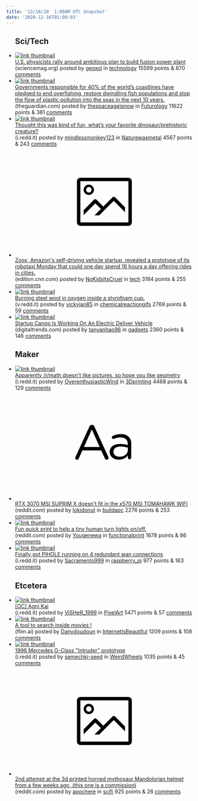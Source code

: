 ```yaml
---
title: '12/16/20  1:00AM UTC Snapshot'
date: '2020-12-16T01:00:03'
---
```

<ul>
<h2>Sci/Tech</h2>

<li><a href='https://www.sciencemag.org/news/2020/12/us-physicists-rally-around-ambitious-plan-build-fusion-power-plant'><img src='https://b.thumbs.redditmedia.com/5e5r9INxesHEJEGj1DJsi-8eIXjr9kjvaC9ignNL2GA.jpg' alt='link thumbnail'></a><div><div class='linkTitle'><a href='https://www.sciencemag.org/news/2020/12/us-physicists-rally-around-ambitious-plan-build-fusion-power-plant'>U.S. physicists rally around ambitious plan to build fusion power plant</a></div>(sciencemag.org) posted by <a href='https://www.reddit.com/user/geoxol'>geoxol</a> in <a href='https://www.reddit.com/r/technology'>technology</a> 15599 points & 870 <a href='https://www.reddit.com/r/technology/comments/kdm4hs/us_physicists_rally_around_ambitious_plan_to/'>comments</a></div></li>

<li><a href='https://www.theguardian.com/environment/2020/dec/02/global-sustainable-fishing-initiative-agreed-by-14-countries?CMP=Share_AndroidApp_Messaging'><img src='https://b.thumbs.redditmedia.com/3eG-Hf265oGre85lJF6Oth8z_2lBKm5iwlbxMJhlyEI.jpg' alt='link thumbnail'></a><div><div class='linkTitle'><a href='https://www.theguardian.com/environment/2020/dec/02/global-sustainable-fishing-initiative-agreed-by-14-countries?CMP=Share_AndroidApp_Messaging'>Governments responsible for 40% of the world’s coastlines have pledged to end overfishing, restore dwindling fish populations and stop the flow of plastic pollution into the seas in the next 10 years.</a></div>(theguardian.com) posted by <a href='https://www.reddit.com/user/thespaceageisnow'>thespaceageisnow</a> in <a href='https://www.reddit.com/r/Futurology'>Futurology</a> 11622 points & 381 <a href='https://www.reddit.com/r/Futurology/comments/kdpx2v/governments_responsible_for_40_of_the_worlds/'>comments</a></div></li>

<li><a href='https://i.redd.it/f1v7xqvfjd561.jpg'><img src='https://b.thumbs.redditmedia.com/v0LDjBOklps1jMLKEdjMQNBNjwSzTpN25Zmz2SDn5NI.jpg' alt='link thumbnail'></a><div><div class='linkTitle'><a href='https://i.redd.it/f1v7xqvfjd561.jpg'>Thought this was kind of fun, what’s your favorite dinosaur/prehistoric creature?</a></div>(i.redd.it) posted by <a href='https://www.reddit.com/user/mindlessmonkey123'>mindlessmonkey123</a> in <a href='https://www.reddit.com/r/Naturewasmetal'>Naturewasmetal</a> 4567 points & 243 <a href='https://www.reddit.com/r/Naturewasmetal/comments/kdoec4/thought_this_was_kind_of_fun_whats_your_favorite/'>comments</a></div></li>

<li><a href='https://edition.cnn.com/2020/12/14/cars/zoox-amazon-robotaxi/index.html?utm_term=video&amp;utm_source=twCNNi&amp;utm_content=2020-12-15T04%3A14%3A53&amp;utm_medium=social'><svg version='1.1' viewBox='-34 -14 104 64' preserveAspectRatio='xMidYMid meet' xmlns='http://www.w3.org/2000/svg' xmlns:xlink='http://www.w3.org/1999/xlink'>
    <title>link thumbnail</title>
    <path d='M32,4H4A2,2,0,0,0,2,6V30a2,2,0,0,0,2,2H32a2,2,0,0,0,2-2V6A2,2,0,0,0,32,4ZM4,30V6H32V30Z'></path>
    <path d='M8.92,14a3,3,0,1,0-3-3A3,3,0,0,0,8.92,14Zm0-4.6A1.6,1.6,0,1,1,7.33,11,1.6,1.6,0,0,1,8.92,9.41Z'></path>
    <path d='M22.78,15.37l-5.4,5.4-4-4a1,1,0,0,0-1.41,0L5.92,22.9v2.83l6.79-6.79L16,22.18l-3.75,3.75H15l8.45-8.45L30,24V21.18l-5.81-5.81A1,1,0,0,0,22.78,15.37Z'></path>
    </svg></a><div><div class='linkTitle'><a href='https://edition.cnn.com/2020/12/14/cars/zoox-amazon-robotaxi/index.html?utm_term=video&amp;utm_source=twCNNi&amp;utm_content=2020-12-15T04%3A14%3A53&amp;utm_medium=social'>Zoox, Amazon's self-driving vehicle startup, revealed a prototype of its robotaxi Monday that could one day spend 16 hours a day offering rides in cities.</a></div>(edition.cnn.com) posted by <a href='https://www.reddit.com/user/NoKidsItsCruel'>NoKidsItsCruel</a> in <a href='https://www.reddit.com/r/tech'>tech</a> 3184 points & 255 <a href='https://www.reddit.com/r/tech/comments/kdetdo/zoox_amazons_selfdriving_vehicle_startup_revealed/'>comments</a></div></li>

<li><a href='https://v.redd.it/uoboieo7ic561'><img src='https://b.thumbs.redditmedia.com/H2UBB-PGDytYgQxl1bTNX8Ln08V3Lwz8CX59Ej1KiCg.jpg' alt='link thumbnail'></a><div><div class='linkTitle'><a href='https://v.redd.it/uoboieo7ic561'>Burning steel wool in oxygen inside a styrofoam cup.</a></div>(v.redd.it) posted by <a href='https://www.reddit.com/user/vickyjan85'>vickyjan85</a> in <a href='https://www.reddit.com/r/chemicalreactiongifs'>chemicalreactiongifs</a> 2769 points & 59 <a href='https://www.reddit.com/r/chemicalreactiongifs/comments/kdky82/burning_steel_wool_in_oxygen_inside_a_styrofoam/'>comments</a></div></li>

<li><a href='https://www.digitaltrends.com/cars/canoo-electric-delivery-vehicle/'><img src='https://b.thumbs.redditmedia.com/PnmuAKFIj-r58V58K_-oWXZiveAJAdGq74nLgHqxiiQ.jpg' alt='link thumbnail'></a><div><div class='linkTitle'><a href='https://www.digitaltrends.com/cars/canoo-electric-delivery-vehicle/'>Startup Canoo Is Working On An Electric Deliver Vehicle</a></div>(digitaltrends.com) posted by <a href='https://www.reddit.com/user/tanyanhao96'>tanyanhao96</a> in <a href='https://www.reddit.com/r/gadgets'>gadgets</a> 2360 points & 146 <a href='https://www.reddit.com/r/gadgets/comments/kdnqmw/startup_canoo_is_working_on_an_electric_deliver/'>comments</a></div></li>

<h2>Maker</h2>

<li><a href='https://i.redd.it/2w5ghrcq5d561.jpg'><img src='https://b.thumbs.redditmedia.com/Pl6B_uPzdqFSjsoKv1uCXk748nBs-Z4l8I3N-YR8-eY.jpg' alt='link thumbnail'></a><div><div class='linkTitle'><a href='https://i.redd.it/2w5ghrcq5d561.jpg'>Apparently /r/math doesn't like pictures, so hope you like geometry</a></div>(i.redd.it) posted by <a href='https://www.reddit.com/user/OverenthusiasticWind'>OverenthusiasticWind</a> in <a href='https://www.reddit.com/r/3Dprinting'>3Dprinting</a> 4468 points & 129 <a href='https://www.reddit.com/r/3Dprinting/comments/kdn0ie/apparently_rmath_doesnt_like_pictures_so_hope_you/'>comments</a></div></li>

<li><a href='https://www.reddit.com/r/buildapc/comments/kdln5m/rtx_3070_msi_suprim_x_doesnt_fit_in_the_x570_msi/'><svg version='1.1' viewBox='-34 -12 104 64' preserveAspectRatio='xMidYMid slice' xmlns='http://www.w3.org/2000/svg' xmlns:xlink='http://www.w3.org/1999/xlink'>
    <title>text link thumbnail</title>
    <path d='M12.19,8.84a1.45,1.45,0,0,0-1.4-1h-.12a1.46,1.46,0,0,0-1.42,1L1.14,26.56a1.29,1.29,0,0,0-.14.59,1,1,0,0,0,1,1,1.12,1.12,0,0,0,1.08-.77l2.08-4.65h11l2.08,4.59a1.24,1.24,0,0,0,1.12.83,1.08,1.08,0,0,0,1.08-1.08,1.64,1.64,0,0,0-.14-.57ZM6.08,20.71l4.59-10.22,4.6,10.22Z'>
    </path>
    <path d='M32.24,14.78A6.35,6.35,0,0,0,27.6,13.2a11.36,11.36,0,0,0-4.7,1,1,1,0,0,0-.58.89,1,1,0,0,0,.94.92,1.23,1.23,0,0,0,.39-.08,8.87,8.87,0,0,1,3.72-.81c2.7,0,4.28,1.33,4.28,3.92v.5a15.29,15.29,0,0,0-4.42-.61c-3.64,0-6.14,1.61-6.14,4.64v.05c0,2.95,2.7,4.48,5.37,4.48a6.29,6.29,0,0,0,5.19-2.48V26.9a1,1,0,0,0,1,1,1,1,0,0,0,1-1.06V19A5.71,5.71,0,0,0,32.24,14.78Zm-.56,7.7c0,2.28-2.17,3.89-4.81,3.89-1.94,0-3.61-1.06-3.61-2.86v-.06c0-1.8,1.5-3,4.2-3a15.2,15.2,0,0,1,4.22.61Z'>
    </path>
    </svg></a><div><div class='linkTitle'><a href='https://www.reddit.com/r/buildapc/comments/kdln5m/rtx_3070_msi_suprim_x_doesnt_fit_in_the_x570_msi/'>RTX 3070 MSI SUPRIM X doesn't fit in the x570 MSI TOMAHAWK WIFI</a></div>(reddit.com) posted by <a href='https://www.reddit.com/user/lokidonut'>lokidonut</a> in <a href='https://www.reddit.com/r/buildapc'>buildapc</a> 2276 points & 253 <a href='https://www.reddit.com/r/buildapc/comments/kdln5m/rtx_3070_msi_suprim_x_doesnt_fit_in_the_x570_msi/'>comments</a></div></li>

<li><a href='https://www.reddit.com/gallery/kdnjog'><img src='https://b.thumbs.redditmedia.com/9_fQP80adFshRdCL4uyusjECEN2ALoO-zG5Kd1kDoWA.jpg' alt='link thumbnail'></a><div><div class='linkTitle'><a href='https://www.reddit.com/gallery/kdnjog'>Fun quick print to help a tiny human turn lights on/off.</a></div>(reddit.com) posted by <a href='https://www.reddit.com/user/Yougenewa'>Yougenewa</a> in <a href='https://www.reddit.com/r/functionalprint'>functionalprint</a> 1678 points & 86 <a href='https://www.reddit.com/r/functionalprint/comments/kdnjog/fun_quick_print_to_help_a_tiny_human_turn_lights/'>comments</a></div></li>

<li><a href='https://i.redd.it/12eoozf8ba561.jpg'><img src='https://b.thumbs.redditmedia.com/JMHYpngkDiiEV9XajttdU9qCC_c4PsbFIV-UhTRzY3o.jpg' alt='link thumbnail'></a><div><div class='linkTitle'><a href='https://i.redd.it/12eoozf8ba561.jpg'>Finally got PIHOLE running on 4 redundant wan connections</a></div>(i.redd.it) posted by <a href='https://www.reddit.com/user/Sacramento999'>Sacramento999</a> in <a href='https://www.reddit.com/r/raspberry_pi'>raspberry_pi</a> 977 points & 163 <a href='https://www.reddit.com/r/raspberry_pi/comments/kdfet4/finally_got_pihole_running_on_4_redundant_wan/'>comments</a></div></li>

<h2>Etcetera</h2>

<li><a href='https://i.redd.it/87pqgilagb561.png'><img src='https://b.thumbs.redditmedia.com/0NmhWwg2kGnlOyH1QDJJ1_58CUXMPy3mvEV94AAHA5w.jpg' alt='link thumbnail'></a><div><div class='linkTitle'><a href='https://i.redd.it/87pqgilagb561.png'>[OC] Agni Kai</a></div>(i.redd.it) posted by <a href='https://www.reddit.com/user/ViSHeR_1999'>ViSHeR_1999</a> in <a href='https://www.reddit.com/r/PixelArt'>PixelArt</a> 5471 points & 57 <a href='https://www.reddit.com/r/PixelArt/comments/kdicfm/oc_agni_kai/'>comments</a></div></li>

<li><a href='https://www.flim.ai'><img src='https://a.thumbs.redditmedia.com/Cbm7hNtyce8I4jBOb8X5ut2xffnb6mqHyhy_DuS8DT8.jpg' alt='link thumbnail'></a><div><div class='linkTitle'><a href='https://www.flim.ai'>A tool to search inside movies !</a></div>(flim.ai) posted by <a href='https://www.reddit.com/user/Danydoudoun'>Danydoudoun</a> in <a href='https://www.reddit.com/r/InternetIsBeautiful'>InternetIsBeautiful</a> 1209 points & 108 <a href='https://www.reddit.com/r/InternetIsBeautiful/comments/kdm389/a_tool_to_search_inside_movies/'>comments</a></div></li>

<li><a href='https://i.redd.it/vaqockenyc561.jpg'><img src='https://b.thumbs.redditmedia.com/QjTi7TrlwUkMl9a8nzfUGgSCK1SImIcvX4MLIcx7I2I.jpg' alt='link thumbnail'></a><div><div class='linkTitle'><a href='https://i.redd.it/vaqockenyc561.jpg'>1996 Mercedes G-Class "Intruder" prototype</a></div>(i.redd.it) posted by <a href='https://www.reddit.com/user/semechki-seed'>semechki-seed</a> in <a href='https://www.reddit.com/r/WeirdWheels'>WeirdWheels</a> 1035 points & 45 <a href='https://www.reddit.com/r/WeirdWheels/comments/kdmd1m/1996_mercedes_gclass_intruder_prototype/'>comments</a></div></li>

<li><a href='https://www.reddit.com/gallery/kdb5gn'><svg version='1.1' viewBox='-34 -14 104 64' preserveAspectRatio='xMidYMid meet' xmlns='http://www.w3.org/2000/svg' xmlns:xlink='http://www.w3.org/1999/xlink'>
    <title>link thumbnail</title>
    <path d='M32,4H4A2,2,0,0,0,2,6V30a2,2,0,0,0,2,2H32a2,2,0,0,0,2-2V6A2,2,0,0,0,32,4ZM4,30V6H32V30Z'></path>
    <path d='M8.92,14a3,3,0,1,0-3-3A3,3,0,0,0,8.92,14Zm0-4.6A1.6,1.6,0,1,1,7.33,11,1.6,1.6,0,0,1,8.92,9.41Z'></path>
    <path d='M22.78,15.37l-5.4,5.4-4-4a1,1,0,0,0-1.41,0L5.92,22.9v2.83l6.79-6.79L16,22.18l-3.75,3.75H15l8.45-8.45L30,24V21.18l-5.81-5.81A1,1,0,0,0,22.78,15.37Z'></path>
    </svg></a><div><div class='linkTitle'><a href='https://www.reddit.com/gallery/kdb5gn'>2nd attempt at the 3d printed horned mythosaur Mandolorian helmet from a few weeks ago, (this one is a commission)</a></div>(reddit.com) posted by <a href='https://www.reddit.com/user/apochere'>apochere</a> in <a href='https://www.reddit.com/r/scifi'>scifi</a> 925 points & 26 <a href='https://www.reddit.com/r/scifi/comments/kdb5gn/2nd_attempt_at_the_3d_printed_horned_mythosaur/'>comments</a></div></li>

</ul>
